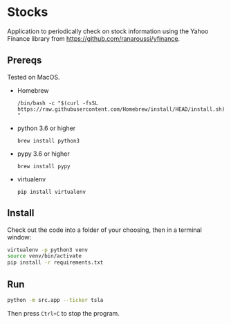 # Stocks

Application to periodically check on stock information using the Yahoo Finance library from https://github.com/ranaroussi/yfinance.

## Prereqs

Tested on MacOS.

- Homebrew

  `/bin/bash -c "$(curl -fsSL https://raw.githubusercontent.com/Homebrew/install/HEAD/install.sh)"`

- python 3.6 or higher

  `brew install python3`

- pypy 3.6 or higher

  `brew install pypy`

- virtualenv

  `pip install virtualenv`

## Install

Check out the code into a folder of your choosing, then in a terminal window:

```bash
virtualenv -p python3 venv
source venv/bin/activate
pip install -r requirements.txt
```

## Run

```bash
python -m src.app --ticker tsla
```

Then press `Ctrl+C` to stop the program.
